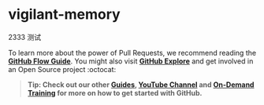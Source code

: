 # vigilant-memory
2333
测试

To learn more about the power of Pull Requests, we recommend reading the **[GitHub Flow Guide](http://guides.github.com/overviews/flow/)**. You might also visit **[GitHub Explore](http://github.com/explore)** and get involved in an Open Source project :octocat:

>**Tip: Check out our other [Guides](http://guides.github.com/), [YouTube Channel](http://youtube.com/githubguides) and [On-Demand Training](https://services.github.com/on-demand/) for more on how to get started with GitHub.**
